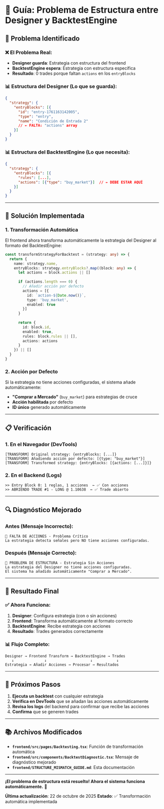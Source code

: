 # 🔧 Guía: Problema de Estructura entre Designer y BacktestEngine

## 🎯 **Problema Identificado**

### **❌ El Problema Real:**
- **Designer guarda**: Estrategia con estructura del frontend
- **BacktestEngine espera**: Estrategia con estructura específica
- **Resultado**: 0 trades porque faltan `actions` en los `entryBlocks`

### **📊 Estructura del Designer (Lo que se guarda):**
```json
{
  "strategy": {
    "entryBlocks": [{
      "id": "entry-1761163142005",
      "type": "entry",
      "name": "Condición de Entrada 2"
      // ← FALTA: "actions" array
    }]
  }
}
```

### **📊 Estructura del BacktestEngine (Lo que necesita):**
```json
{
  "strategy": {
    "entryBlocks": [{
      "rules": [...],
      "actions": [{"type": "buy_market"}]  // ← DEBE ESTAR AQUÍ
    }]
  }
}
```

---

## 🚀 **Solución Implementada**

### **1. Transformación Automática**
El frontend ahora transforma automáticamente la estrategia del Designer al formato del BacktestEngine:

```typescript
const transformStrategyForBacktest = (strategy: any) => {
  return {
    name: strategy.name,
    entryBlocks: strategy.entryBlocks?.map((block: any) => {
      let actions = block.actions || []
      
      if (actions.length === 0) {
        // Añadir acción por defecto
        actions = [{
          id: `action-${Date.now()}`,
          type: 'buy_market',
          enabled: true
        }]
      }
      
      return {
        id: block.id,
        enabled: true,
        rules: block.rules || [],
        actions: actions
      }
    }) || []
  }
}
```

### **2. Acción por Defecto**
Si la estrategia no tiene acciones configuradas, el sistema añade automáticamente:
- **"Comprar a Mercado"** (`buy_market`) para estrategias de cruce
- **Acción habilitada** por defecto
- **ID único** generado automáticamente

---

## 📋 **Verificación**

### **1. En el Navegador (DevTools)**
```
[TRANSFORM] Original strategy: {entryBlocks: [...]}
[TRANSFORM] Añadiendo acción por defecto: [{type: "buy_market"}]
[TRANSFORM] Transformed strategy: {entryBlocks: [{actions: [...]}]}
```

### **2. En el Backend (Logs)**
```
>> Entry Block 0: 1 reglas, 1 acciones  ← ✅ Con acciones
>> ABRIENDO TRADE #1 - LONG @ 1.10638  ← ✅ Trade abierto
```

---

## 🔍 **Diagnóstico Mejorado**

### **Antes (Mensaje Incorrecto):**
```
🚨 FALTA DE ACCIONES - Problema Crítico
La estrategia detecta señales pero NO tiene acciones configuradas.
```

### **Después (Mensaje Correcto):**
```
🚨 PROBLEMA DE ESTRUCTURA - Estrategia Sin Acciones
La estrategia del Designer no tiene acciones configuradas.
El sistema ha añadido automáticamente "Comprar a Mercado".
```

---

## 🎯 **Resultado Final**

### **✅ Ahora Funciona:**
1. **Designer**: Configura estrategia (con o sin acciones)
2. **Frontend**: Transforma automáticamente al formato correcto
3. **BacktestEngine**: Recibe estrategia con acciones
4. **Resultado**: Trades generados correctamente

### **📊 Flujo Completo:**
```
Designer → Frontend Transform → BacktestEngine → Trades
   ↓              ↓                    ↓           ↓
Estrategia → Añadir Acciones → Procesar → Resultados
```

---

## 🚀 **Próximos Pasos**

1. **Ejecuta un backtest** con cualquier estrategia
2. **Verifica en DevTools** que se añadan las acciones automáticamente
3. **Revisa los logs** del backend para confirmar que recibe las acciones
4. **Confirma** que se generen trades

---

## 📚 **Archivos Modificados**

- **`frontend/src/pages/Backtesting.tsx`**: Función de transformación automática
- **`frontend/src/components/BacktestDiagnostic.tsx`**: Mensaje de diagnóstico mejorado
- **`frontend/STRUCTURE_MISMATCH_GUIDE.md`**: Esta documentación

---

**¡El problema de estructura está resuelto! Ahora el sistema funciona automáticamente.** 🎉

**Última actualización**: 22 de octubre de 2025
**Estado**: ✅ Transformación automática implementada
